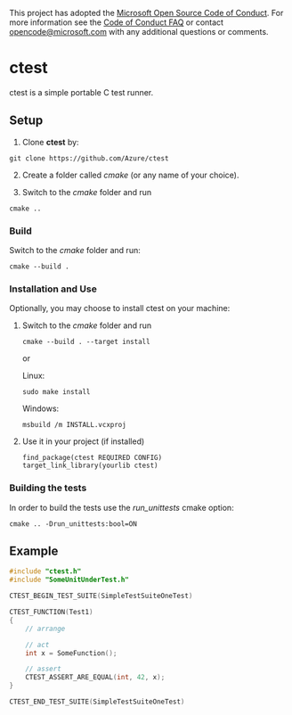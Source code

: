 This project has adopted the [Microsoft Open Source Code of Conduct](https://opensource.microsoft.com/codeofconduct/). For more information see the [Code of Conduct FAQ](https://opensource.microsoft.com/codeofconduct/faq/) or contact [opencode@microsoft.com](mailto:opencode@microsoft.com) with any additional questions or comments.

# ctest

ctest is a simple portable C test runner.

## Setup

1. Clone **ctest** by:

```
git clone https://github.com/Azure/ctest
```

2. Create a folder called *cmake* (or any name of your choice).

3. Switch to the *cmake* folder and run
```
cmake ..
```

### Build

Switch to the *cmake* folder and run:

```
cmake --build .
```

### Installation and Use
Optionally, you may choose to install ctest on your machine:

1. Switch to the *cmake* folder and run
    ```
    cmake --build . --target install
    ```
    or

    Linux:
    ```
    sudo make install
    ```

    Windows:
    ```
    msbuild /m INSTALL.vcxproj
    ```

2. Use it in your project (if installed)
    ```
    find_package(ctest REQUIRED CONFIG)
    target_link_library(yourlib ctest)
    ```

### Building the tests

In order to build the tests use the *run_unittests* cmake option:

```
cmake .. -Drun_unittests:bool=ON
```

## Example

```c
#include "ctest.h"
#include "SomeUnitUnderTest.h"

CTEST_BEGIN_TEST_SUITE(SimpleTestSuiteOneTest)

CTEST_FUNCTION(Test1)
{
    // arrange

    // act
    int x = SomeFunction();

    // assert
    CTEST_ASSERT_ARE_EQUAL(int, 42, x);
}

CTEST_END_TEST_SUITE(SimpleTestSuiteOneTest)
```
